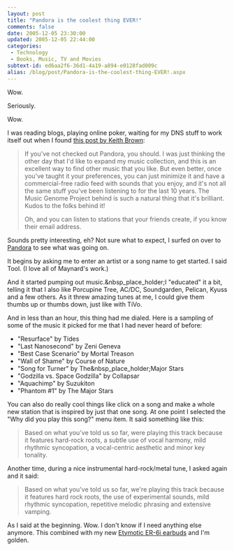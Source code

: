 ```yaml
---
layout: post
title: "Pandora is the coolest thing EVER!"
comments: false
date: 2005-12-05 23:30:00
updated: 2005-12-05 22:44:00
categories:
 - Technology
 - Books, Music, TV and Movies
subtext-id: ed6aa2f6-36d1-4a19-a894-e0128fad009c
alias: /blog/post/Pandora-is-the-coolest-thing-EVER!.aspx
---
```



Wow.

Seriously.

Wow.

I was reading blogs, playing online poker, waiting for my DNS stuff to work itself out when I found [this post by Keith Brown](http://pluralsight.com/blogs/keith/archive/2005/12/05/17284.aspx):

> If you've not checked out Pandora, you should. I was just thinking the other day that I'd like to expand my music collection, and this is an excellent way to find other music that you like. But even better, once you've taught it your preferences, you can just minimize it and have a commercial-free radio feed with sounds that you enjoy, and it's not all the same stuff you've been listening to for the last 10 years. The Music Genome Project behind is such a natural thing that it's brilliant. Kudos to the folks behind it!
> 
> Oh, and you can listen to stations that your friends create, if you know their email address.

Sounds pretty interesting, eh? Not sure what to expect, I surfed on over to [Pandora](http://www.pandora.com/) to see what was going on.

It begins by asking me to enter an artist or a song name to get started. I said Tool. (I love all of Maynard's work.)

And it started pumping out music.&nbsp_place_holder;I "educated" it a bit, telling it that I also like Porcupine Tree, AC/DC, Soundgarden, Pelican, Kyuss and a few others. As it threw amazing tunes at me, I could give them thumbs up or thumbs down, just like with TiVo.

And in less than an hour, this thing had me dialed. Here is a sampling of some of the music it picked for me that I had never heard of before:

  * "Resurface" by Tides
  * "Last Nanosecond" by Zeni Geneva
  * "Best Case Scenario" by Mortal Treason
  * "Wall of Shame" by Course of Nature
  * "Song for Turner" by The&nbsp_place_holder;Major Stars
  * "Godzilla vs. Space Godzilla" by Collapsar
  * "Aquachimp" by Suzukiton
  * "Phantom #1" by The Major Stars

You can also do really cool things like click on a song and make a whole new station that is inspired by just that one song. At one point I selected the "Why did you play this song?" menu item. It said something like this:

> Based on what you've told us so far, were playing this track because it features hard-rock roots, a subtle use of vocal harmony, mild rhythmic syncopation, a vocal-centric aesthetic and minor key tonality.

Another time, during a nice instrumental hard-rock/metal tune, I asked again and it said:

> Based on what you've told us so far, we're playing this track because it features hard rock roots, the use of experimental sounds, mild rhythmic syncopation, repetitive melodic phrasing and extensive vamping.

As I said at the beginning. Wow. I don't know if I need anything else anymore. This combined with my new [Etymotic ER-6i earbuds](http://www.amazon.com/exec/obidos/redirect?link_code=as2&path=ASIN/B0006SD70Q&tag=peterprovosto-20&camp=1789&creative=9325) and I'm golden.  

